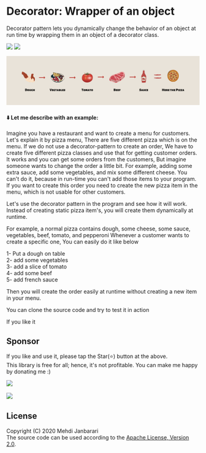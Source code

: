# Decorator: Wrapper of an object
Decorator pattern lets you dynamically change the behavior of an object at run time by wrapping them in an object of a decorator class.

[![](https://img.shields.io/badge/Extensibility-blue.svg?style=flat)](https://github.com/janbarari/decoratorpattern)
[![](https://img.shields.io/badge/Structural-green.svg?style=flat)](https://github.com/janbarari/decoratorpattern)

![](image.png)

#### ⬇️ Let me describe with an example:
Imagine you have a restaurant and want to create a menu for customers.
Let's explain it by pizza menu, There are five different pizza which is on the menu.
If we do not use a decorator-pattern to create an order, We have to create five different pizza classes and use that for getting customer orders. It works and you can get some orders from the customers,
But imagine someone wants to change the order a little bit. 
For example, adding some extra sauce, add some vegetables, and mix some different cheese.
You can't do it, because in run-time you can't add those items to your program.
If you want to create this order you need to create the new pizza item in the menu, which is not usable for other customers.

Let's use the decorator pattern in the program and see how it will work.
Instead of creating static pizza item's, you will create them dynamically at runtime.

For example, a normal pizza contains dough, some cheese, some sauce, vegetables, beef, tomato, and pepperoni 
Whenever a customer wants to create a specific one, You can easily do it like below
  
1- Put a dough on table  
2- add some vegetables  
3- add a slice of tomato  
4- add some beef  
5- add french sauce    
  
Then you will create the order easily at runtime without creating a new item in your menu.

You can clone the source code and try to test it in action

If you like it

Sponsor
-------
If you like and use it, please tap the Star(⭐️) button at the above.  
This library is free for all; hence, it's not profitable. You can make me happy by donating me :)

[![](https://img.shields.io/badge/Dogecoin-Click%20to%20see%20the%20address-yellow.svg?style=flat)](https://blockchair.com/dogecoin/address/DB87foUxetrQRpAbWkrhexZeVtnzwyqhSL)

[![](https://img.shields.io/badge/Bitcoin-Click%20to%20see%20the%20address-orange.svg?style=flat)]("https://blockchair.com/bitcoin/address/bc1qj30t3hmw0gat3vmwye972ce4sfrc5r5mz0ctr6")


License
-------
Copyright (C) 2020 Mehdi Janbarari  
The source code can be used according to the [Apache License, Version 2.0](LICENSE).